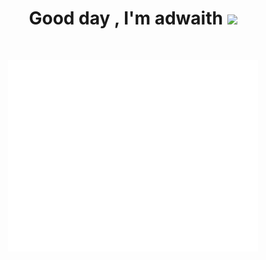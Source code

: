 
<h1 align="center"><b>Good day , I'm adwaith </b><img src="https://media.giphy.com/media/ypqHf6pQ5kQEg/giphy.gif?cid=790b7611l6bn46nru54yx3eol0nx53ip3lo374g3ul6qe01e&ep=v1_gifs_search&rid=giphy.gif&ct=g" width="35"></h1>

<br>
<p align="center"><img src="/metrics.base.svg" alt="Metrics" width="400"></p>
